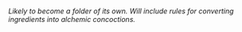 ###### Likely to become a folder of its own. Will include rules for converting ingredients into alchemic concoctions.

